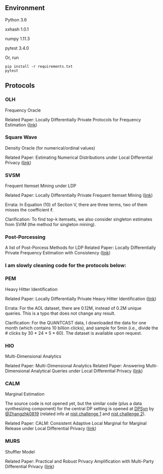 ## Environment
Python 3.6

xxhash 1.0.1

numpy 1.11.3

pytest 3.4.0

Or, run
```
pip install -r requirements.txt
pytest
```


## Protocols


### OLH
Frequency Oracle

Related Paper: Locally Differentially Private Protocols for Frequency Estimation 
([link](https://www.usenix.org/system/files/conference/usenixsecurity17/sec17-wang-tianhao.pdf))


### Square Wave
Density Oracle (for numerical/ordinal values)

Related Paper: Estimating Numerical Distributions under Local Differential Privacy
([link](https://arxiv.org/pdf/1912.01051))


### SVSM
Frequent Itemset Mining under LDP

Related Paper: Locally Differentially Private Frequent Itemset Mining
([link](https://ieeexplore.ieee.org/document/8418600))

Errata: In Equation (10) of Section V, there are three terms, two of them misses the coefficient $\ell$.

Clarification: To find top-k itemsets, we also consider singleton estimates from SVIM (the method for singleton mining).


### Post-Porcessing
A list of Post-Porcess Methods for LDP
Related Paper: Locally Differentially Private Frequency Estimation with Consistency
([link](https://www.ndss-symposium.org/wp-content/uploads/2020/02/24157.pdf))


### I am slowly cleaning code for the protocols below:


### PEM
Heavy Hitter Identification

Related Paper: Locally Differentially Private Heavy Hitter Identification
([link](https://arxiv.org/pdf/1708.06674.pdf))

Errata: For the AOL dataset, there are 0.12M, instead of 0.2M unique queries.  This is a typo that does not change any result.

Clarification: For the QUANTCAST data, I downloaded the data for one month (which contains 10 billion clicks), and sample for 5min (i.e., divide the # clicks by 30 * 24 * 5 * 60).  The dataset is available upon request.


### HIO 
Multi-Dimensional Analytics 

Related Paper: Multi-Dimensional Analytics Related Paper: Answering Multi-Dimensional Analytical Queries under Local Differential Privacy ([link](https://dl.acm.org/citation.cfm?id=3319891)) 


### CALM
Marginal Estimation 

The source code is not opened yet, but the similar code (plus a data synthesizing component) for the central DP setting is opened at [DPSyn](https://github.com/usnistgov/PrivacyEngCollabSpace/tree/master/tools/de-identification/Differential-Privacy-Synthetic-Data-Challenge-Algorithms/DPSyn) by [@Zhangzhk0819](https://github.com/Zhangzhk0819) (related info at [nist challenge 1](
https://www.nist.gov/communications-technology-laboratory/pscr/funding-opportunities/open-innovation-prize-challenges-2) and [nist challenge 2](https://www.nist.gov/communications-technology-laboratory/pscr/funding-opportunities/open-innovation-prize-challenges-1)).

Related Paper: CALM: Consistent Adaptive Local Marginal for Marginal Release under Local Differential Privacy ([link](https://dl.acm.org/citation.cfm?id=3243742))


### MURS
Shuffler Model

Related Paper: Practical and Robust Privacy Amplification with Multi-Party Differential Privacy
([link](https://arxiv.org/pdf/1908.11515.pdf))





